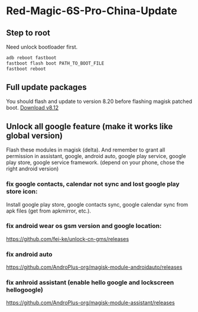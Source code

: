 # Red-Magic-6S-Pro-China-Update

## Step to root

Need unlock bootloader first.

```sh
adb reboot fastboot
fastboot flash boot PATH_TO_BOOT_FILE
fastboot reboot
```

## Full update packages

You should flash and update to version 8.20 before flashing magisk patched boot.
[Download v8.12](http://romdownload.nubia.com/%E7%BA%A2%E9%AD%946S%20Pro/V8.12/NX669S-update.zip)

## Unlock all google feature (make it works like global version)

Flash these modules in magisk (delta). And remember to grant all permission in assistant, google, android auto, google play service, google play store, google service framework. (depend on your phone, chose the right android version)

### fix google contacts, calendar not sync and lost google play store icon:

Install google play store, google contacts sync, google calendar sync from apk files (get from apkmirror,  etc.).

### fix android wear os gsm version and google location:

https://github.com/fei-ke/unlock-cn-gms/releases

### fix android auto

https://github.com/AndroPlus-org/magisk-module-androidauto/releases

### fix anhroid assistant (enable hello google and lockscreen hellogoogle)

https://github.com/AndroPlus-org/magisk-module-assistant/releases
